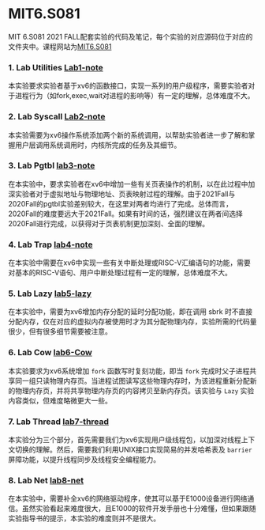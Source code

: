 # MIT6.S081
MIT 6.S081 2021 FALL配套实验的代码及笔记，每个实验的对应源码位于对应的文件夹中。课程网站为[MIT6.S081](https://pdos.csail.mit.edu/6.828/2020/xv6.html)

### 1. Lab Utilities [Lab1-note](https://github.com/jlu-xiurui/MIT6.S081-2021-FALL/blob/master/lab1-util/Utilities-note.md)
本实验要求实验者基于xv6的函数接口，实现一系列的用户级程序，需要实验者对于进程行为（如fork,exec,wait对进程的影响等）有一定的理解，总体难度不大。

### 2. Lab Syscall [Lab2-note](https://github.com/jlu-xiurui/MIT6.S081-2021-FALL/blob/master/lab2-syscall/README.md)
本实验需要为xv6操作系统添加两个新的系统调用，以帮助实验者进一步了解和掌握用户层调用系统调用时，内核所完成的任务及其细节。 

### 3. Lab Pgtbl [lab3-note](https://github.com/jlu-xiurui/MIT6.S081-2021-FALL/blob/master/lab3-pgtbl/README.md)
在本实验中，要求实验者在xv6中增加一些有关页表操作的机制，以在此过程中加深实验者对于虚拟地址与物理地址、页表映射过程的理解。由于2021Fall与2020Fall的pgtbl实验差别较大，在这里对两者均进行了完成。总体而言，2020Fall的难度要远大于2021Fall。如果有时间的话，强烈建议在两者间选择2020Fall进行完成，以获得对于页表机制更加深刻、全面的理解。 

### 4. Lab Trap [lab4-note](https://github.com/jlu-xiurui/MIT6.S081-2021-FALL/blob/master/lab4-traps/Trap-note.md)

在本实验中需要在xv6中实现一些有关中断处理或RISC-V汇编语句的功能，需要对基本的RISC-V语句、用户中断处理过程有一定的理解，总体难度不大。

### 5. Lab Lazy [lab5-lazy](https://github.com/jlu-xiurui/MIT6.S081-2021-FALL/blob/master/lab5-lazy/Lab%20Lazy.md)

在本实验中，需要为xv6增加内存分配的延时分配功能，即在调用 sbrk 时不直接分配内存，仅在对应的虚拟内存被使用时才为其分配物理内存，实验所需的代码量很少，但有很多细节需要被注意。

### 6. Lab Cow [lab6-Cow](https://github.com/jlu-xiurui/MIT6.S081-2021-FALL/blob/master/lab6-cow/Lab%20Copy-on-Write%20Fork.md) 

本实验要求为xv6系统增加 `fork` 函数写时复刻功能，即当 `fork` 完成时父子进程共享同一组只读物理内存页。当进程试图读写这些物理内存时，为该进程重新分配新的物理内存页，并将共享物理内存页的内容拷贝至新内存页。该实验与 `Lazy` 实验内容类似，但难度略微更大一些。

### 7. Lab Thread [lab7-thread](https://github.com/jlu-xiurui/MIT6.S081-2021-FALL/blob/master/lab7-thread/Lab%20Thread.md) 

本实验分为三个部分，首先需要我们为xv6实现用户级线程包，以加深对线程上下文切换的理解。然后，需要我们利用UNIX接口实现简易的并发哈希表及 `barrier` 屏障功能，以提升线程同步及线程安全编程能力。

### 8. Lab Net [lab8-net](https://github.com/jlu-xiurui/MIT6.S081-2021-FALL/blob/master/lab8-net/Lab%20Net.md)

在本实验中，需要补全xv6的网络驱动程序，使其可以基于E1000设备进行网络通信。虽然实验看起来难度很大，且E1000的软件开发手册也十分难懂，但如果跟随实验指导书的提示，本实验的难度则并不是很大。
